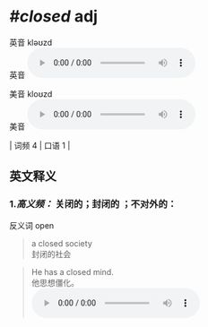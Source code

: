# ***\#closed*** adj
英音 kləʊzd  
英音
<audio src="./media/closed-B.aac" controls="controls"></audio>

美音 kloʊzd  
美音
<audio src="./media/closed.aac" controls="controls"></audio>



| 词频 4 | 口语 1 |  

英文释义
---
### 1.*高义频：* **关闭的；封闭的 ；不对外的：**  
反义词 open 

 > a closed society  
 > 封闭的社会    

 > He has a closed mind.  
 > 他思想僵化。    
<audio src="./media/1-closed.aac" controls="controls"></audio>


